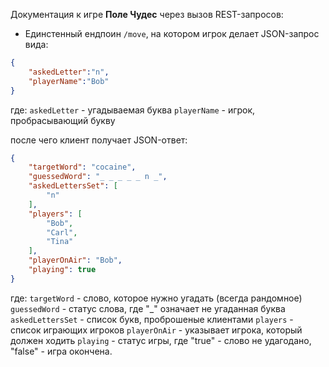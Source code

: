 Документация к игре __Поле Чудес__ через вызов REST-запросов:

- Единстенный ендпоин `/move`, на котором игрок делает JSON-запрос вида:
```json
{
    "askedLetter":"n",
    "playerName":"Bob"
}
```
где:
    `askedLetter` - угадываемая буква
    `playerName` - игрок, пробрасывающий букву


после чего клиент получает JSON-ответ:
```json
{
    "targetWord": "cocaine",
    "guessedWord": "_ _ _ _ _ n _",
    "askedLettersSet": [
        "n"
    ],
    "players": [
        "Bob",
        "Carl",
        "Tina"
    ],
    "playerOnAir": "Bob",
    "playing": true
}
```
где:
    `targetWord` - слово, которое нужно угадать (всегда рандомное)
    `guessedWord` - статус слова, где "_" означает не угаданная буква
    `askedLettersSet` - список букв, проброшеные клиентами
    `players` - список играющих игроков
    `playerOnAir` - указывает игрока, который должен ходить
    `playing` - статус игры, где "true" - слово не удагодано, "false" - игра окончена.
